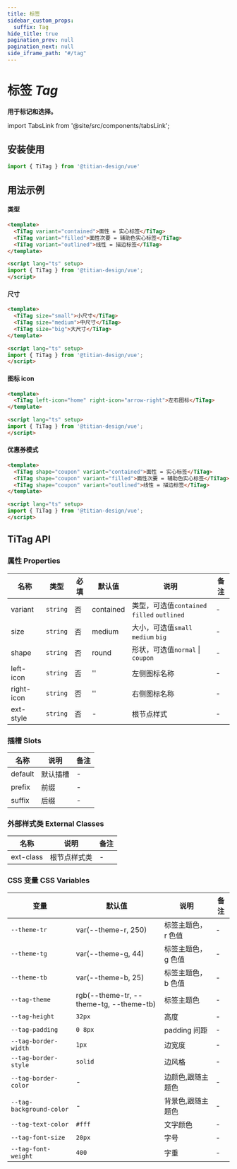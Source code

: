 ```yaml
---
title: 标签
sidebar_custom_props:
  suffix: Tag
hide_title: true
pagination_prev: null
pagination_next: null
side_iframe_path: "#/tag"
---
```


# 标签 _Tag_

**用于标记和选择。**

import TabsLink from '@site/src/components/tabsLink';

<TabsLink id="titag-api" />

## 安装使用
```typescript showLineNumbers
import { TiTag } from '@titian-design/vue'
```

## 用法示例

#### 类型

```html showLineNumbers
<template>
  <TiTag variant="contained">面性 = 实心标签</TiTag>
  <TiTag variant="filled">面性次要 = 辅助色实心标签</TiTag>
  <TiTag variant="outlined">线性 = 描边标签</TiTag>
</template>

<script lang="ts" setup>
import { TiTag } from '@titian-design/vue';
</script>
```

#### 尺寸
```html showLineNumbers
<template>
  <TiTag size="small">小尺寸</TiTag>
  <TiTag size="medium">中尺寸</TiTag>
  <TiTag size="big">大尺寸</TiTag>
</template>

<script lang="ts" setup>
import { TiTag } from '@titian-design/vue';
</script>
```


#### 图标 icon
```html showLineNumbers
<template>
  <TiTag left-icon="home" right-icon="arrow-right">左右图标</TiTag>
</template>

<script lang="ts" setup>
import { TiTag } from '@titian-design/vue';
</script>
```

#### 优惠券模式
```html showLineNumbers
<template>
  <TiTag shape="coupon" variant="contained">面性 = 实心标签</TiTag>
  <TiTag shape="coupon" variant="filled">面性次要 = 辅助色实心标签</TiTag>
  <TiTag shape="coupon" variant="outlined">线性 = 描边标签</TiTag>
</template>

<script lang="ts" setup>
import { TiTag } from '@titian-design/vue';
</script>
```

## TiTag API

### 属性 **Properties**

| 名称      | 类型     | 必填 | 默认值    | 说明                                        | 备注 |
| --------- | -------- | ---- | --------- | ------------------------------------------- | ---- |
| variant   | `string` | 否   | contained | 类型，可选值`contained` `filled` `outlined` | -    |
| size      | `string` | 否   | medium    | 大小，可选值`small` `medium` `big`          | -    |
| shape     | `string` | 否   | round     | 形状，可选值`normal` \| `coupon`            | -    |
| left-icon  | `string` | 否   | ''        | 左侧图标名称                                | -    |
| right-icon | `string` | 否   | ''        | 右侧图标名称                                | -    |
| ext-style  | `string` | 否   | -         | 根节点样式                                  | -    |

### 插槽 **Slots**

| 名称    | 说明     | 备注 |
| ------- | -------- | ---- |
| default | 默认插槽 | -    |
| prefix  | 前缀     | -    |
| suffix  | 后缀     | -    |

### 外部样式类 **External Classes**

| 名称     | 说明         | 备注 |
| -------- | ------------ | ---- |
| ext-class | 根节点样式类 | -    |

### CSS 变量 **CSS Variables**

| 变量                     | 默认值                                  | 说明                | 备注 |
| ------------------------ | --------------------------------------- | ------------------- | ---- |
| `--theme-tr`             | var(--theme-r, 250)                     | 标签主题色，r 色值  | -    |
| `--theme-tg`             | var(--theme-g, 44)                      | 标签主题色， g 色值 | -    |
| `--theme-tb`             | var(--theme-b, 25)                      | 标签主题色， b 色值 | -    |
| `--tag-theme`            | rgb(--theme-tr, --theme-tg, --theme-tb) | 标签主题色          | -    |
| `--tag-height`           | `32px`                                  | 高度                | -    |
| `--tag-padding`          | `0 8px`                                 | padding 间距        | -    |
| `--tag-border-width`     | `1px`                                   | 边宽度              | -    |
| `--tag-border-style`     | `solid`                                 | 边风格              | -    |
| `--tag-border-color`     | -                                       | 边颜色,跟随主题色   | -    |
| `--tag-background-color` | -                                       | 背景色,跟随主题色   | -    |
| `--tag-text-color`       | `#fff`                                  | 文字颜色            | -    |
| `--tag-font-size`        | `20px`                                  | 字号                | -    |
| `--tag-font-weight`      | `400`                                   | 字重                | -    |

